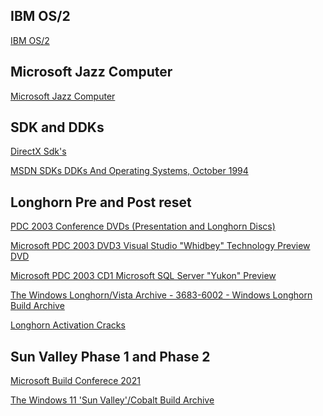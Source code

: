## IBM OS/2

[IBM OS/2](https://en.wikipedia.org/wiki/OS/2)


## Microsoft Jazz Computer 

[Microsoft Jazz Computer](https://dbpedia.org/page/Jazz_(computer))


## SDK and DDKs

[DirectX Sdk's](https://archive.org/details/directxsdks)

[MSDN SDKs DDKs And Operating Systems, October 1994](https://archive.org/details/MSDNOctober1994)


## Longhorn Pre and Post reset

[PDC 2003 Conference DVDs (Presentation and Longhorn Discs)](https://archive.org/details/pdc-2003-conference-dvds-presentation-and-longhorn-discs)

[Microsoft PDC 2003 DVD3 Visual Studio "Whidbey" Technology Preview DVD](https://archive.org/details/vsenard1)

[Microsoft PDC 2003 CD1  Microsoft SQL Server "Yukon" Preview](https://archive.org/details/yukonpdc)

[The Windows Longhorn/Vista Archive - 3683-6002 - Windows Longhorn Build Archive](https://archive.org/details/thelonghornarchive)

[Longhorn Activation Cracks](https://longhorn.ms/activation-cracks/)


## Sun Valley Phase 1 and Phase 2

[Microsoft Build Conferece 2021]()

[The Windows 11 'Sun Valley'/Cobalt Build Archive](https://archive.org/details/windows-10-11-sunvalley-archive)
